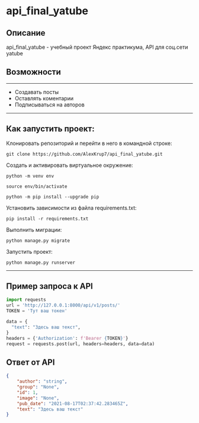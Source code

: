# api_final_yatube
## Описание
api_final_yatube - учебный проект Яндекс практикума, API для соц.сети yatube
## Возможности
***
* Создавать посты
* Оставлять коментарии
* Подписываться на авторов
***
## Как запустить проект:

Клонировать репозиторий и перейти в него в командной строке:

```
git clone https://github.com/AlexKrup7/api_final_yatube.git
```


Cоздать и активировать виртуальное окружение:

```
python -m venv env
```

```
source env/bin/activate
```

```
python -m pip install --upgrade pip
```

Установить зависимости из файла requirements.txt:

```
pip install -r requirements.txt
```

Выполнить миграции:

```
python manage.py migrate
```

Запустить проект:

```
python manage.py runserver
```
***
## Пример запроса к API
```python
import requests
url = 'http://127.0.0.1:8000/api/v1/posts/'
TOKEN = 'Тут ваш токен'

data = {
  "text": "Здесь ваш текст",
}
headers = {'Authorization': f'Bearer {TOKEN}'}
request = requests.post(url, headers=headers, data=data)
```
## Ответ от API
```JSON
{
    "author": "string",
    "group": "None",
    "id": 1,
    "image": "None",
    "pub_date": "2021-08-17T02:37:42.283465Z",
    "text": "Здесь ваш текст"
}
```